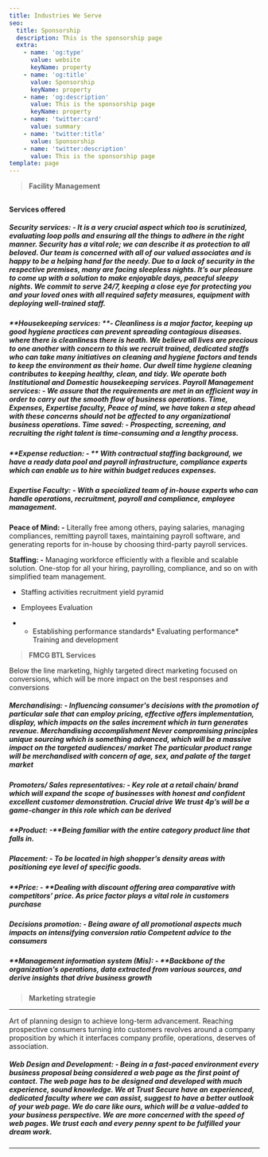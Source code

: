 ```yaml
---
title: Industries We Serve
seo:
  title: Sponsorship
  description: This is the sponsorship page
  extra:
    - name: 'og:type'
      value: website
      keyName: property
    - name: 'og:title'
      value: Sponsorship
      keyName: property
    - name: 'og:description'
      value: This is the sponsorship page
      keyName: property
    - name: 'twitter:card'
      value: summary
    - name: 'twitter:title'
      value: Sponsorship
    - name: 'twitter:description'
      value: This is the sponsorship page
template: page
---
```

> **Facility Management**

##

#### **Services offered**

##### &#xD;**Security services: -** It is a very crucial aspect which too is scrutinized, evaluating loop polls and ensuring all the things to adhere in the right manner. Security has a vital role; we can describe it as protection to all beloved. Our team is concerned with all of our valued associates and is happy to be a helping hand for the needy. Due to a lack of security in the respective premises, many are facing sleepless nights.&#xD;&#xA;It’s our pleasure to come up with a solution to make enjoyable days, peaceful sleepy nights. We commit to serve 24/7, keeping a close eye for protecting you and your loved ones with all required safety measures, equipment with deploying well-trained staff.

##### \*\*Housekeeping services: \*\*- Cleanliness is a major factor, keeping up good hygiene practices can prevent spreading contagious diseases.  where there is cleanliness there is heath. We believe all lives are precious to one another with concern to this we recruit trained, dedicated staffs who can take many initiatives on cleaning and hygiene factors and tends to keep the environment as their home. Our dwell time hygiene cleaning contributes to keeping healthy, clean, and tidy.&#xD;&#xA;We operate both Institutional and Domestic housekeeping services. Payroll Management services: - We assure that the requirements are met in an efficient way in order to carry out the smooth flow of business operations. Time, Expenses, Expertise faculty, Peace of mind, we have taken a step ahead with these concerns should not be affected to any organizational business operations. Time saved: - Prospecting, screening, and recruiting the right talent is time-consuming and a lengthy process.

##### &#xD;&#xA;**\*\*Expense reduction: - \*\*** With contractual staffing background, we have a ready data pool and payroll infrastructure, compliance experts which can enable us to hire within budget reduces expenses.

##### &#xD;&#xA;**Expertise Faculty: -** With a specialized team of in-house experts who can handle operations, recruitment, payroll and compliance, employee management.

**Peace of Mind: -** Literally free among others, paying salaries, managing compliances, remitting payroll taxes, maintaining payroll software, and generating reports for in-house by choosing third-party payroll services.

**Staffing: -** Managing workforce efficiently with a flexible and scalable solution. One-stop for all your hiring, payrolling, compliance, and so on with simplified team management.

*   Staffing activities recruitment yield pyramid

*   Employees Evaluation

*   *   Establishing performance standards\*   Evaluating performance\*   Training and development

> **FMCG BTL Services**

Below the line marketing, highly targeted direct marketing focused on conversions, which will be more impact on the best responses and conversions

##### **Merchandising: -** Influencing consumer's decisions with the promotion of particular sale that can employ pricing, effective offers implementation, display, which impacts on the sales increment which in turn generates revenue.&#xD;&#xA;Merchandising accomplishment&#xD;&#xA;Never compromising principles unique sourcing which is something advanced, which will be a massive impact on the targeted audiences/ market&#xD;&#xA;The particular product range will be merchandised with concern of age, sex, and palate of the target market

##### **Promoters/ Sales representatives: -** Key role at a retail chain/ brand which will expand the scope of businesses with honest and confident excellent customer demonstration.&#xD;&#xA;Crucial drive&#xD;&#xA;We trust 4p’s will be a game-changer in this role which can be derived

##### \*\*Product: -\*\*Being familiar with the entire category product line that falls in.

##### &#xD;&#xA;**Placement: -** To be located in high shopper’s density areas with positioning eye level of specific goods.

##### &#xD;&#xA;\*\*Price: - \*\*Dealing with discount offering area comparative with competitors’ price. As price factor plays a vital role in customers purchase

##### **Decisions promotion: -** Being aware of all promotional aspects much impacts on intensifying conversion ratio Competent advice to the consumers

##### \*\*Management information system (Mis): - \*\*Backbone of the organization's operations, data extracted from various sources, and derive insights that drive business growth

> **Marketing strategie**

***

Art of planning design to achieve long-term advancement. Reaching prospective consumers turning into customers revolves around a company proposition by which it interfaces company profile, operations, deserves of association.

##### **Web Design and Development: -** Being in a fast-paced environment every business proposal being considered a web page as the first point of contact. The web page has to be designed and developed with much experience, sound knowledge. We at Trust Secure have an experienced, dedicated faculty where we can assist, suggest to have a better outlook of your web page. We do care like ours, which will be a value-added to your business perspective. We are more concerned with the speed of web pages. We trust each and every penny spent to be fulfilled your dream work.

***
